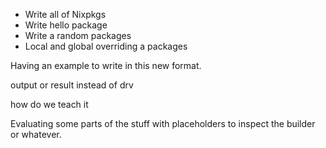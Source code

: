 - Write all of Nixpkgs
- Write hello package
- Write a random packages
- Local and global overriding a packages

Having an example to write in this new format.

output or result instead of drv

how do we teach it

Evaluating some parts of the stuff with placeholders to inspect the builder or
whatever.
